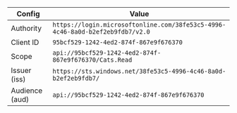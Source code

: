 | Config | Value |
| --- | --- |
| Authority | `https://login.microsoftonline.com/38fe53c5-4996-4c46-8a0d-b2ef2eb9fdb7/v2.0` |
| Client ID | `95bcf529-1242-4ed2-874f-867e9f676370` |
| Scope | `api://95bcf529-1242-4ed2-874f-867e9f676370/Cats.Read` |
| Issuer (iss) | `https://sts.windows.net/38fe53c5-4996-4c46-8a0d-b2ef2eb9fdb7/` |
| Audience (aud) | `api://95bcf529-1242-4ed2-874f-867e9f676370` |
